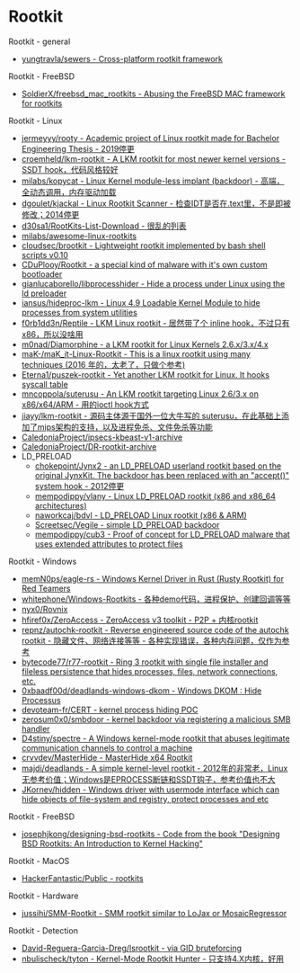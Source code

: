 # Rootkit

Rootkit - general

* [yungtravla/sewers - Cross-platform rootkit framework](https://github.com/yungtravla/sewers)

Rootkit - FreeBSD

* [SoldierX/freebsd_mac_rootkits - Abusing the FreeBSD MAC framework for rootkits](https://github.com/SoldierX/freebsd_mac_rootkits)

Rootkit - Linux

* [jermeyyy/rooty - Academic project of Linux rootkit made for Bachelor Engineering Thesis - 2019停更](https://github.com/jermeyyy/rooty)
* [croemheld/lkm-rootkit - A LKM rootkit for most newer kernel versions - SSDT hook，代码风格较好](https://github.com/croemheld/lkm-rootkit)
* [milabs/kopycat - Linux Kernel module-less implant (backdoor) - 高端，全动态调用，内存驱动加载](https://github.com/milabs/kopycat)
* [dgoulet/kjackal - Linux Rootkit Scanner - 检查IDT是否在.text里，不是即被修改；2014停更](https://github.com/dgoulet/kjackal)
* [d30sa1/RootKits-List-Download - 很乱的列表](https://github.com/d30sa1/RootKits-List-Download)
* [milabs/awesome-linux-rootkits](https://github.com/milabs/awesome-linux-rootkits)
* [cloudsec/brootkit - Lightweight rootkit implemented by bash shell scripts v0.10](https://github.com/cloudsec/brootkit)
* [CDuPlooy/Rootkit - a special kind of malware with it's own custom bootloader](https://github.com/CDuPlooy/Rootkit)
* [gianlucaborello/libprocesshider - Hide a process under Linux using the ld preloader](https://github.com/gianlucaborello/libprocesshider)
* [iansus/hideproc-lkm - Linux 4.9 Loadable Kernel Module to hide processes from system utilities](https://github.com/iansus/hideproc-lkm)
* [f0rb1dd3n/Reptile - LKM Linux rootkit - 居然带了个 inline hook，不过只有x86，所以没啥用](https://github.com/f0rb1dd3n/Reptile)
* [m0nad/Diamorphine - a LKM rootkit for Linux Kernels 2.6.x/3.x/4.x](https://github.com/m0nad/Diamorphine)
* [maK-/maK_it-Linux-Rootkit - This is a linux rootkit using many techniques (2016 年的，太老了，只做个参考)](https://github.com/maK-/maK_it-Linux-Rootkit)
* [Eterna1/puszek-rootkit - Yet another LKM rootkit for Linux. It hooks syscall table](https://github.com/Eterna1/puszek-rootkit)
* [mncoppola/suterusu - An LKM rootkit targeting Linux 2.6/3.x on x86/x64/ARM - 用的ioctl hook方式](https://github.com/mncoppola/suterusu)
* [jiayy/lkm-rootkit - 源码主体源于国外一位大牛写的 suterusu，在此基础上添加了mips架构的支持，以及进程免杀、文件免杀等功能](https://github.com/jiayy/lkm-rootkit)
* [CaledoniaProject/ipsecs-kbeast-v1-archive](https://github.com/CaledoniaProject/ipsecs-kbeast-v1-archive)
* [CaledoniaProject/DR-rootkit-archive](https://github.com/CaledoniaProject/DR-rootkit-archive)
* LD_PRELOAD
  * [chokepoint/Jynx2 - an LD_PRELOAD userland rootkit based on the original JynxKit. The backdoor has been replaced with an "accept()" system hook - 2012停更](https://github.com/chokepoint/Jynx2)
  * [mempodippy/vlany - Linux LD_PRELOAD rootkit (x86 and x86_64 architectures)](https://github.com/mempodippy/vlany)
  * [naworkcaj/bdvl - LD_PRELOAD Linux rootkit (x86 & ARM)](https://github.com/naworkcaj/bdvl)
  * [Screetsec/Vegile - simple LD_PRELOAD backdoor](https://github.com/Screetsec/Vegile)
  * [mempodippy/cub3 - Proof of concept for LD_PRELOAD malware that uses extended attributes to protect files](https://github.com/mempodippy/cub3)

Rootkit - Windows

* [memN0ps/eagle-rs - Windows Kernel Driver in Rust (Rusty Rootkit) for Red Teamers](https://github.com/memN0ps/eagle-rs/)
* [whitephone/Windows-Rootkits - 各种demo代码，进程保护、创建回调等等](https://github.com/whitephone/Windows-Rootkits)
* [nyx0/Rovnix](https://github.com/nyx0/Rovnix)
* [hfiref0x/ZeroAccess - ZeroAccess v3 toolkit - P2P + 内核rootkit](https://github.com/hfiref0x/ZeroAccess)
* [repnz/autochk-rootkit - Reverse engineered source code of the autochk rootkit - 隐藏文件、网络连接等等 - 各种实现错误，各种内存问题，仅作为参考](https://github.com/repnz/autochk-rootkit)
* [bytecode77/r77-rootkit - Ring 3 rootkit with single file installer and fileless persistence that hides processes, files, network connections, etc.](https://github.com/bytecode77/r77-rootkit)
* [0xbaadf00d/deadlands-windows-dkom - Windows DKOM : Hide Processus](https://github.com/0xbaadf00d/deadlands-windows-dkom)
* [devoteam-fr/CERT - kernel process hiding POC](https://github.com/devoteam-fr/CERT)
* [zerosum0x0/smbdoor - kernel backdoor via registering a malicious SMB handler](https://github.com/zerosum0x0/smbdoor)
* [D4stiny/spectre - A Windows kernel-mode rootkit that abuses legitimate communication channels to control a machine](https://github.com/D4stiny/spectre)
* [crvvdev/MasterHide - MasterHide x64 Rootkit](https://github.com/crvvdev/MasterHide)
* [majdi/deadlands - A simple kernel-level rootkit - 2012年的非常老，Linux无参考价值；Windows是EPROCESS断链和SSDT钩子，参考价值也不大](https://github.com/majdi/deadlands)
* [JKornev/hidden - Windows driver with usermode interface which can hide objects of file-system and registry, protect processes and etc](https://github.com/JKornev/hidden)

Rootkit - FreeBSD

* [josephjkong/designing-bsd-rootkits - Code from the book "Designing BSD Rootkits: An Introduction to Kernel Hacking"](https://github.com/josephjkong/designing-bsd-rootkits)

Rootkit - MacOS

* [HackerFantastic/Public - rootkits](https://github.com/HackerFantastic/Public/tree/master/rootkits)

Rootkit - Hardware

* [jussihi/SMM-Rootkit - SMM rootkit similar to LoJax or MosaicRegressor](https://github.com/jussihi/SMM-Rootkit)

Rootkit - Detection

* [David-Reguera-Garcia-Dreg/lsrootkit - via GID bruteforcing](https://github.com/David-Reguera-Garcia-Dreg/lsrootkit)
* [nbulischeck/tyton - Kernel-Mode Rootkit Hunter - 只支持4.X内核，好用](https://github.com/nbulischeck/tyton)
